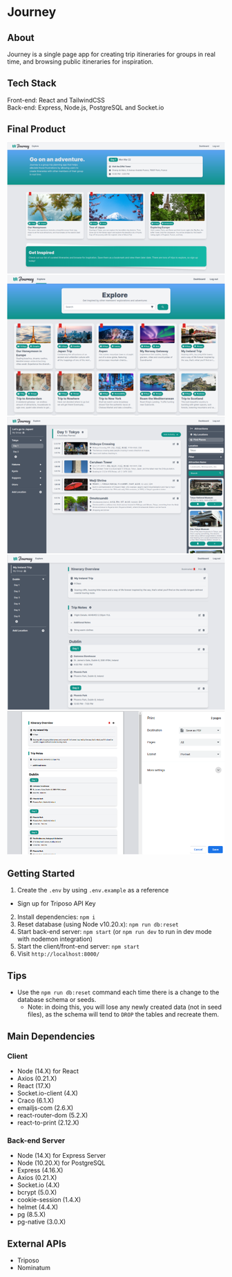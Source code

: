 # Journey

## About

Journey is a single page app for creating trip itineraries for groups in real time, and browsing public itineraries for inspiration.

## Tech Stack

Front-end: React and TailwindCSS  
Back-end: Express, Node.js, PostgreSQL and Socket.io

## Final Product

![home](docs/home.png?raw=true 'Home Page')
![explore](docs/explore.png)
![activity search](docs/activity-search.png)
![overview](docs/overview.png)
![print](docs/print.png)

## Getting Started

1. Create the `.env` by using `.env.example` as a reference

- Sign up for Triposo API Key

2. Install dependencies: `npm i`
3. Reset database (using Node v10.20.x): `npm run db:reset`
4. Start back-end server: `npm start` (or `npm run dev` to run in dev mode with nodemon integration)
5. Start the client/front-end server: `npm start`
6. Visit `http://localhost:8000/`

## Tips

- Use the `npm run db:reset` command each time there is a change to the database schema or seeds.
  - Note: in doing this, you will lose any newly created data (not in seed files), as the schema will tend to `DROP` the tables and recreate them.

## Main Dependencies

### Client

- Node (14.X) for React
- Axios (0.21.X)
- React (17.X)
- Socket.io-client (4.X)
- Craco (6.1.X)
- emailjs-com (2.6.X)
- react-router-dom (5.2.X)
- react-to-print (2.12.X)

### Back-end Server

- Node (14.X) for Express Server
- Node (10.20.X) for PostgreSQL
- Express (4.16.X)
- Axios (0.21.X)
- Socket.io (4.X)
- bcrypt (5.0.X)
- cookie-session (1.4.X)
- helmet (4.4.X)
- pg (8.5.X)
- pg-native (3.0.X)

## External APIs

- Triposo
- Nominatum
